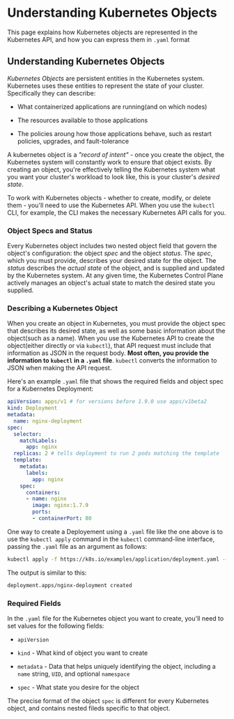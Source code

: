 # Understanding Kubernetes Objects

This page explains how Kubernetes objects are represented in the Kubernetes API, and how you can express them in `.yaml` format

## Understanding Kubernetes Objects

*Kubernetes Objects* are persistent entities in the Kubernetes system. Kubernetes uses these entities to represent the state of your cluster. Specifically they can describe:

- What containerized applications are running(and on which nodes)

- The resources available to those applications

- The policies aroung how those applications behave, such as restart policies, upgrades, and fault-tolerance

A kubernetes object is a *"record of intent"* - once you create the object, the Kubernetes system will constantly work to ensure that object exists. By creating an object, you're effectively telling the Kubernetes system what you want your cluster's workload to look like, this is your cluster's *desired state*.

To work with Kubernetes objects - whether to create, modify, or delete them - you'll need to use the Kubernetes API. When you use the `kubectl` CLI, for example, the CLI makes the necessary Kubernetes API calls for you.

### Object Specs and Status

Every Kubernetes object includes two nested object field that govern the object's configuration: the object *spec* and the object *status*. The *spec*, which you must provide, describes your desired state for the object. The *status* describes the *actual state* of the object, and is supplied and updated by the Kubernetes system. At any given time, the Kubernetes Control Plane actively manages an object's actual state to match the desired state you supplied.

### Describing a Kubernetes Object

When you create an object in Kubernetes, you must provide the object spec that describes its desired state, as well as some basic information about the object(such as a name). When you use the Kubernetes API to create the object(either directly or via `kubectl`), that API request must include that information as JSON in the request body. **Most often, you provide the information to `kubectl` in a `.yaml` file**. `kubectl` converts the information to JSON when making the API request.

Here's an example `.yaml` file that shows the required fields and object spec for a Kubernetes Deployment:

```yaml
apiVersion: apps/v1 # for versions before 1.9.0 use apps/v1beta2
kind: Deployment
metadata:
  name: nginx-deployment
spec:
  selector:
    matchLabels:
      app: nginx
  replicas: 2 # tells deployment to run 2 pods matching the template
  template:
    metadata:
      labels:
        app: nginx
    spec:
      containers:
      - name: nginx
        image: nginx:1.7.9
        ports:
        - containerPort: 80
```

One way to create a Deployement using a `.yaml` file like the one above is to use the `kubectl apply` command in the `kubectl` command-line interface, passing the `.yaml` file as an argument as follows:

```bash
kubectl apply -f https://k8s.io/examples/application/deployment.yaml --record
```

The output is similar to this:

```bash
deployment.apps/nginx-deployment created
```

### Required Fields

In the `.yaml` file for the Kubernetes object you want to create, you'll need to set values for the following fields:

- `apiVersion`

- `kind` - What kind of object you want to create

- `metadata` - Data that helps uniquely identifying the object, including a `name` string, `UID`, and optional `namespace`

- `spec` - What state you desire for the object

The precise format of the object `spec` is different for every Kubernetes object, and contains nested fileds specific to that object.